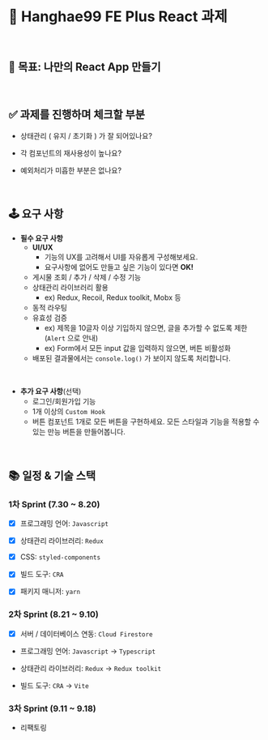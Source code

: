# 📝 Hanghae99 FE Plus React 과제

<br/>


## 🎯 목표: 나만의 React App 만들기

<br/>

## ✅ 과제를 진행하며 체크할 부분
- 상태관리 ( 유지 / 초기화 ) 가 잘 되어있나요?

- 각 컴포넌트의 재사용성이 높나요?

- 예외처리가 미흡한 부분은 없나요?

<br/>

## 🕹️ 요구 사항
- **필수 요구 사항**
    - **UI/UX**
        - 기능의 UX를 고려해서 UI를 자유롭게 구성해보세요.
        - 요구사항에 없어도 만들고 싶은 기능이 있다면 **OK!**
    - 게시물 조회 / 추가 / 삭제 / 수정 기능
    - 상태관리 라이브러리 활용
        - ex) Redux, Recoil, Redux toolkit, Mobx 등
    - 동적 라우팅
    - 유효성 검증
        - ex) 제목을 10글자 이상 기입하지 않으면, 글을 추가할 수 없도록 제한(`Alert` 으로 안내)
        - ex) Form에서 모든 input 값을 입력하지 않으면, 버튼 비활성화
    - 배포된 결과물에서는 `console.log()` 가 보이지 않도록 처리합니다.

<br/>


- **추가 요구 사항**(선택)
    - 로그인/회원가입 기능
    - 1개 이상의 `Custom Hook`
    - 버튼 컴포넌트 1개로 모든 버튼을 구현하세요. 모든 스타일과 기능을 적용할 수 있는 만능 버튼을 만들어봅니다.

<br/>

## 📚 일정 & 기술 스택

### 1차 Sprint (7.30 ~ 8.20)

- [x] 프로그래밍 언어: `Javascript`

- [x] 상태관리 라이브러리: `Redux`

- [x] CSS: `styled-components`

- [x] 빌드 도구: `CRA`

- [x] 패키지 매니저: `yarn`


### 2차 Sprint (8.21 ~ 9.10)

- [x] 서버 / 데이터베이스 연동: `Cloud Firestore`

- 프로그래밍 언어: `Javascript` -> `Typescript`

- 상태관리 라이브러리: `Redux` -> `Redux toolkit`

- 빌드 도구: `CRA` -> `Vite`

### 3차 Sprint (9.11 ~ 9.18)

- 리팩토링
